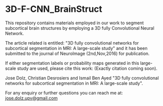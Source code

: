 # 3D-F-CNN_BrainStruct
This repository contains materials employed in our work to segment subcortical brain structures by employing a 3D fully Convolutional Neural Network.

The article related is entitled: "3D fully convolutional networks for subcortical segmentation in MRI: A large-scale study" and it has been submitted to the journal of NeuroImage (2nd,Nov,2016) for publication.

If either segmentation labels or probability maps generated in this large-scale study are used, please cite this work: (Exactly citation coming soon).

Jose Dolz, Christian Desrosiers and Ismail Ben Ayed "3D fully convolutional networks for subcortical segmentation in MRI: A large-scale study".

For any enquiry or further questions you can reach me at: jose.dolz.upv@gmail.com
